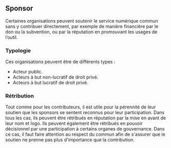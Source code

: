 ## Sponsor

Certaines organisations peuvent soutenir le service numérique commun sans y contribuer directement, par exemple de manière financière par le don ou la subvention, ou par la réputation en promouvant les usages de l’outil.

### Typologie

Ces organisations peuvent être de différents types :

- Acteur public.
- Acteurs à but non-lucratif de droit privé.
- Acteurs à but lucratif de droit privé.

### Rétribution

Tout comme pour les contributeurs, il est utile pour la pérennité de leur soutien que les sponsors se sentent reconnus pour leur participation. Dans tous les cas, ils peuvent être rétribués en réputation par la mise en avant de leur nom et logo. Ils peuvent également être rétribués en pouvoir décisionnel par une participation à certains organes de gouvernance. Dans ce cas, il faut faire attention au respect du commun afin de s'assurer que le soutien ne prenne pas plus d'importance que la contribution.
